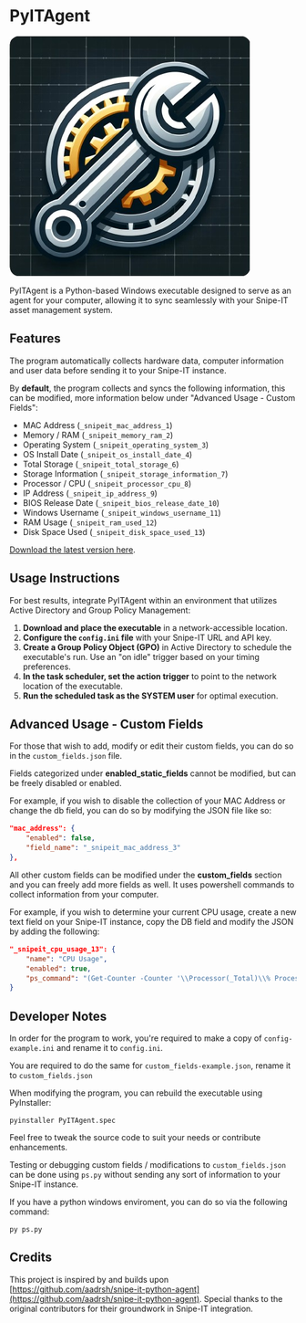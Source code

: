 # PyITAgent

![PyITAgent Logo](logo.png)

PyITAgent is a Python-based Windows executable designed to serve as an agent for your computer, allowing it to sync seamlessly with your Snipe-IT asset management system.

## Features

The program automatically collects hardware data, computer information and user data before sending it to your Snipe-IT instance.

By **default**, the program collects and syncs the following information, this can be modified, more information below under "Advanced Usage - Custom Fields":

- MAC Address (`_snipeit_mac_address_1`)
- Memory / RAM (`_snipeit_memory_ram_2`)
- Operating System (`_snipeit_operating_system_3`)
- OS Install Date (`_snipeit_os_install_date_4`)
- Total Storage (`_snipeit_total_storage_6`)
- Storage Information (`_snipeit_storage_information_7`)
- Processor / CPU (`_snipeit_processor_cpu_8`)
- IP Address (`_snipeit_ip_address_9`)
- BIOS Release Date (`_snipeit_bios_release_date_10`)
- Windows Username (`_snipeit_windows_username_11`)
- RAM Usage (`_snipeit_ram_used_12`)
- Disk Space Used (`_snipeit_disk_space_used_13`)

[Download the latest version here](https://github.com/booskit-codes/PyITAgent/releases/).

## Usage Instructions

For best results, integrate PyITAgent within an environment that utilizes Active Directory and Group Policy Management:

1. **Download and place the executable** in a network-accessible location.
2. **Configure the `config.ini` file** with your Snipe-IT URL and API key.
3. **Create a Group Policy Object (GPO)** in Active Directory to schedule the executable's run. Use an "on idle" trigger based on your timing preferences.
4. **In the task scheduler, set the action trigger** to point to the network location of the executable.
5. **Run the scheduled task as the SYSTEM user** for optimal execution.

## Advanced Usage - Custom Fields

For those that wish to add, modify or edit their custom fields, you can do so in the `custom_fields.json` file.

Fields categorized under **enabled_static_fields** cannot be modified, but can be freely disabled or enabled.

For example, if you wish to disable the collection of your MAC Address or change the db field, you can do so by modifying the JSON file like so:

```json
"mac_address": {
    "enabled": false,
    "field_name": "_snipeit_mac_address_3"
},
```

All other custom fields can be modified under the **custom_fields** section and you can freely add more fields as well. It uses powershell commands to collect information from your computer.

For example, if you wish to determine your current CPU usage, create a new text field on your Snipe-IT instance, copy the DB field and modify the JSON by adding the following:

```json
"_snipeit_cpu_usage_13": {
    "name": "CPU Usage",
    "enabled": true,
    "ps_command": "(Get-Counter -Counter '\\Processor(_Total)\\% Processor Time').CounterSamples[0].CookedValue"
}
```

## Developer Notes

In order for the program to work, you're required to make a copy of `config-example.ini` and rename it to `config.ini`.

You are required to do the same for `custom_fields-example.json`, rename it to `custom_fields.json`

When modifying the program, you can rebuild the executable using PyInstaller:

```
pyinstaller PyITAgent.spec
```

Feel free to tweak the source code to suit your needs or contribute enhancements.

Testing or debugging custom fields / modifications to `custom_fields.json` can be done using `ps.py` without sending any sort of information to your Snipe-IT instance.

If you have a python windows enviroment, you can do so via the following command:

```
py ps.py
```

## Credits

This project is inspired by and builds upon [https://github.com/aadrsh/snipe-it-python-agent](https://github.com/aadrsh/snipe-it-python-agent). Special thanks to the original contributors for their groundwork in Snipe-IT integration.